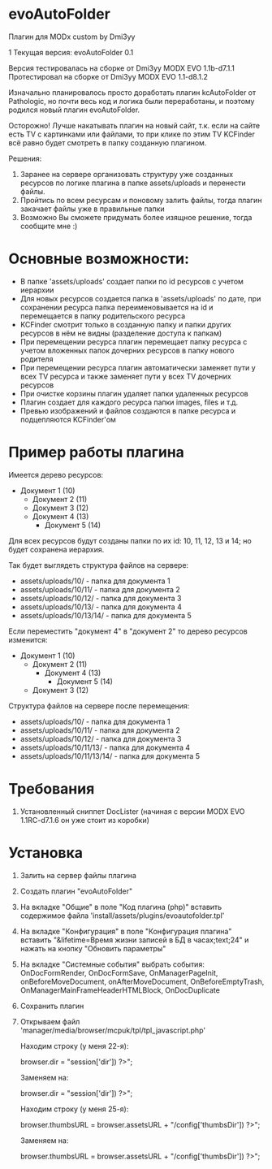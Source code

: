 # evoAutoFolder
Плагин для MODx custom by Dmi3yy

1
Текущая версия: evoAutoFolder 0.1

Версия тестировалась на сборке от Dmi3yy MODX EVO 1.1b-d7.1.1
Протестировал на сборке от Dmi3yy MODX EVO 1.1-d8.1.2

Изначально планировалось просто доработать плагин kcAutoFolder от Pathologic, но почти весь код и логика были переработаны, и поэтому родился новый плагин evoAutoFolder.

Осторожно! Лучше накатывать плагин на новый сайт, т.к. если на сайте есть TV с картинками или файлами, то при клике по этим TV KCFinder всё равно будет смотреть в папку созданную плагином.

Решения:
  1. Заранее на сервере организовать структуру уже созданных ресурсов по логике плагина в папке assets/uploads и перенести файлы.
  2. Пройтись по всем ресурсам и поновому залить файлы, тогда плагин закачает файлы уже в правильные папки 
  3. Возможно Вы сможете придумать более изящное решение, тогда сообщите мне :)

Основные возможности:
=======================================================
- В папке 'assets/uploads' создает папки по id ресурсов с учетом иерархии
- Для новых ресурсов создается папка в 'assets/uploads' по дате, при сохранении ресурса папка переименовывается на id и перемещается в папку родительского ресурса
- KCFinder смотрит только в созданную папку и папки других ресурсов в нём не видны (разделение доступа к папкам)
- При перемещении ресурса плагин перемещает папку ресурса с учетом вложенных папок дочерних ресурсов в папку нового родителя
- При перемещении ресурса плагин автоматически заменяет пути у всех TV ресурса и также заменяет пути у всех TV дочерних ресурсов
- При очистке корзины плагин удаляет папки удаленных ресурсов
- Плагин создает для каждого ресурса папки images, files и т.д.
- Превью изображений и файлов создаются в папке ресурса и подцепляются KCFinder'ом

Пример работы плагина
=======================================================
Имеется дерево ресурсов:
- Документ 1 (10)
  - Документ 2 (11)
  - Документ 3 (12)
  - Документ 4 (13)
    - Документ 5 (14)

Для всех ресурсов будут созданы папки по их id: 10, 11, 12, 13 и 14; но будет сохранена иерархия.

Так будет выглядеть структура файлов на сервере:
- assets/uploads/10/ - папка для документа 1
- assets/uploads/10/11/ - папка для документа 2
- assets/uploads/10/12/ - папка для документа 3
- assets/uploads/10/13/ - папка для документа 4
- assets/uploads/10/13/14/  - папка для документа 5

Если переместить "документ 4" в "документ 2" то дерево ресурсов изменится:
- Документ 1 (10)
  - Документ 2 (11)
    - Документ 4 (13)
      - Документ 5 (14)
  - Документ 3 (12)

Структура файлов на сервере после перемещения:
- assets/uploads/10/ - папка для документа 1
- assets/uploads/10/11/ - папка для документа 2
- assets/uploads/10/12/ - папка для документа 3
- assets/uploads/10/11/13/ - папка для документа 4
- assets/uploads/10/11/13/14/  - папка для документа 5

Требования
=======================================================
1. Установленный сниппет DocLister (начиная с версии MODX EVO 1.1RC-d7.1.6 он уже стоит из коробки)

Установка
=======================================================
1. Залить на сервер файлы плагина
2. Создать плагин "evoAutoFolder"
3. На вкладке "Общие" в поле "Код плагина (php)" вставить содержимое файла  'install/assets/plugins/evoautofolder.tpl'
4. На вкладке "Конфигурация" в поле "Конфигурация плагина" вставить "&lifetime=Время жизни записей в БД в часах;text;24" и нажать на кнопку "Обновить параметры"
5. На вкладке "Системные события" выбрать события: OnDocFormRender, OnDocFormSave, OnManagerPageInit, onBeforeMoveDocument, onAfterMoveDocument, OnBeforeEmptyTrash, OnManagerMainFrameHeaderHTMLBlock, OnDocDuplicate
6. Сохранить плагин
7. Открываем файл 'manager/media/browser/mcpuk/tpl/tpl_javascript.php'

    Находим строку (у меня 22-я):
    
    browser.dir = "<?php echo text::jsValue($this->session['dir']) ?>";
    
    Заменяем на:
    
    browser.dir = "<?php echo text::jsValue($_SESSION['KCFINDER']['browser_dir'] . $this->session['dir']) ?>";
    
    Находим строку (у меня 25-я):
    
    browser.thumbsURL = browser.assetsURL + "/<?php echo text::jsValue($this->config['thumbsDir']) ?>";
    
    Заменяем на:
    
    browser.thumbsURL = browser.assetsURL + "/<?php echo text::jsValue($_SESSION['KCFINDER']['browser_dir'] . $this->config['thumbsDir']) ?>";
